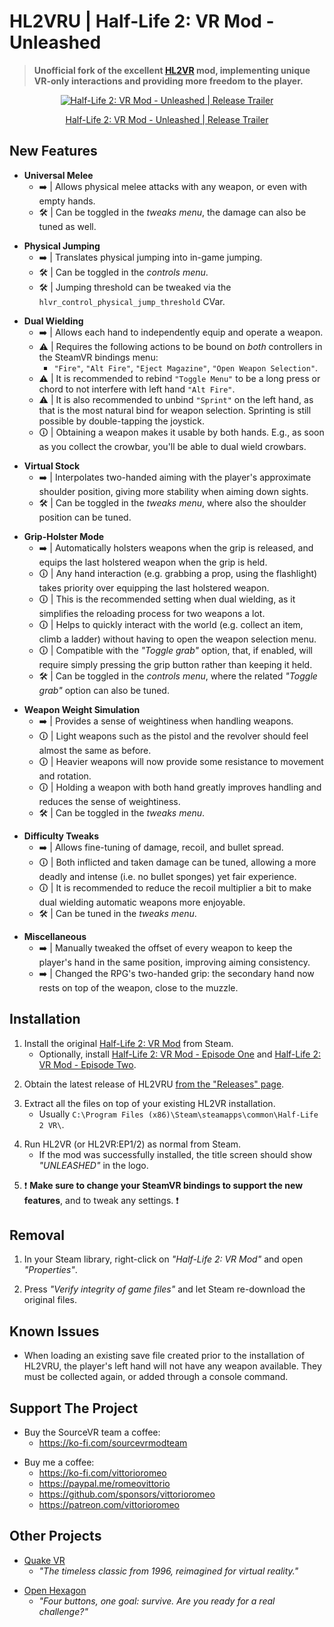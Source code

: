 # HL2VRU | Half-Life 2: VR Mod - Unleashed

> **Unofficial fork of the excellent [HL2VR](https://halflife2vr.com/) mod, implementing unique VR-only interactions and providing more freedom to the player.**

<div align="center">
  <a href="https://www.youtube.com/watch?v=6mhm5HpMduY"><img src="https://img.youtube.com/vi/6mhm5HpMduY/0.jpg" alt="Half-Life 2: VR Mod - Unleashed | Release Trailer"></a>
  <p><a href="https://www.youtube.com/watch?v=6mhm5HpMduY">Half-Life 2: VR Mod - Unleashed | Release Trailer</a></p>
</div>

## New Features

* **Universal Melee**
    - ➡️ | Allows physical melee attacks with any weapon, or even with empty hands.
    - 🛠️ | Can be toggled in the *tweaks menu*, the damage can also be tuned as well.

<p></p>

* **Physical Jumping**
    - ➡️ | Translates physical jumping into in-game jumping.
    - 🛠️ | Can be toggled in the *controls menu*.
    - 🛠️ | Jumping threshold can be tweaked via the `hlvr_control_physical_jump_threshold` CVar.

<p></p>

* **Dual Wielding**
    - ➡️ | Allows each hand to independently equip and operate a weapon.
    - ⚠️ | Requires the following actions to be bound on *both* controllers in the SteamVR bindings menu:
        - `"Fire"`, `"Alt Fire"`, `"Eject Magazine"`, `"Open Weapon Selection"`.
    - ⚠️ | It is recommended to rebind `"Toggle Menu"` to be a long press or chord to not interfere with left hand `"Alt Fire"`.
    - ⚠️ | It is also recommended to unbind `"Sprint"` on the left hand, as that is the most natural bind for weapon selection. Sprinting is still possible by double-tapping the joystick.
    - 🛈 | Obtaining a weapon makes it usable by both hands. E.g., as soon as you collect the crowbar, you'll be able to dual wield crowbars.

<p></p>

* **Virtual Stock**
    - ➡️ | Interpolates two-handed aiming with the player's approximate shoulder position, giving more stability when aiming down sights.
    - 🛠️ | Can be toggled in the *tweaks menu*, where also the shoulder position can be tuned.

<p></p>

* **Grip-Holster Mode**
    - ➡️ | Automatically holsters weapons when the grip is released, and equips the last holstered weapon when the grip is held.
    - 🛈 | Any hand interaction (e.g. grabbing a prop, using the flashlight) takes priority over equipping the last holstered weapon.
    - 🛈 | This is the recommended setting when dual wielding, as it simplifies the reloading process for two weapons a lot.
    - 🛈 | Helps to quickly interact with the world (e.g. collect an item, climb a ladder) without having to open the weapon selection menu.
    - 🛈 | Compatible with the *"Toggle grab"* option, that, if enabled, will require simply pressing the grip button rather than keeping it held.
    - 🛠️ | Can be toggled in the *controls menu*, where the related *"Toggle grab"* option can also be tuned.

<p></p>

* **Weapon Weight Simulation**
    - ➡️ | Provides a sense of weightiness when handling weapons.
    - 🛈 | Light weapons such as the pistol and the revolver should feel almost the same as before.
    - 🛈 | Heavier weapons will now provide some resistance to movement and rotation.
    - 🛈 | Holding a weapon with both hand greatly improves handling and reduces the sense of weightiness.
    - 🛠️ | Can be toggled in the *tweaks menu*.

<p></p>

* **Difficulty Tweaks**
    - ➡️ | Allows fine-tuning of damage, recoil, and bullet spread.
    - 🛈 | Both inflicted and taken damage can be tuned, allowing a more deadly and intense (i.e. no bullet sponges) yet fair experience.
    - 🛈 | It is recommended to reduce the recoil multiplier a bit to make dual wielding automatic weapons more enjoyable. 
    - 🛠️ | Can be tuned in the *tweaks menu*.
 
<p></p>

* **Miscellaneous**
    - ➡️ | Manually tweaked the offset of every weapon to keep the player's hand in the same position, improving aiming consistency.
    - ➡️ | Changed the RPG's two-handed grip: the secondary hand now rests on top of the weapon, close to the muzzle.

## Installation

1. Install the original [Half-Life 2: VR Mod](https://store.steampowered.com/app/658920/HalfLife_2_VR_Mod/) from Steam.
    - Optionally, install [Half-Life 2: VR Mod - Episode One](https://store.steampowered.com/app/2177750/HalfLife_2_VR_Mod__Episode_One/) and [Half-Life 2: VR Mod - Episode Two](https://store.steampowered.com/app/2177760/HalfLife_2_VR_Mod__Episode_Two/).

<p></p>

2. Obtain the latest release of HL2VRU [from the "Releases" page](https://github.com/vittorioromeo/HL2VRU/releases).

<p></p>

3. Extract all the files on top of your existing HL2VR installation.
    - Usually `C:\Program Files (x86)\Steam\steamapps\common\Half-Life 2 VR\`.

<p></p>

4. Run HL2VR (or HL2VR:EP1/2) as normal from Steam.
     - If the mod was successfully installed, the title screen should show *"UNLEASHED"* in the logo.

<p></p>

5. ❗ **Make sure to change your SteamVR bindings to support the new features**, and to tweak any settings. ❗

## Removal

1. In your Steam library, right-click on *"Half-Life 2: VR Mod"* and open *"Properties"*.

2. Press *"Verify integrity of game files"* and let Steam re-download the original files.

## Known Issues

- When loading an existing save file created prior to the installation of HL2VRU, the player's left hand will not have any weapon available. They must be collected again, or added through a console command.

## Support The Project

- Buy the SourceVR team a coffee:
    - https://ko-fi.com/sourcevrmodteam

<p></p>

- Buy me a coffee:
    - https://ko-fi.com/vittorioromeo
    - https://paypal.me/romeovittorio
    - https://github.com/sponsors/vittorioromeo
    - https://patreon.com/vittorioromeo

## Other Projects

- [Quake VR](https://vittorioromeo.com/quakevr)
    - *"The timeless classic from 1996, reimagined for virtual reality."*

<p></p>

- [Open Hexagon](https://store.steampowered.com/app/1358090/Open_Hexagon/)
    - *"Four buttons, one goal: survive. Are you ready for a real challenge?"*
